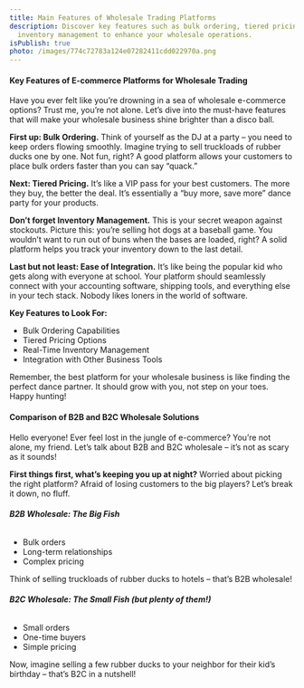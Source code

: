 ```yaml
---
title: Main Features of Wholesale Trading Platforms
description: Discover key features such as bulk ordering, tiered pricing, and
  inventory management to enhance your wholesale operations.
isPublish: true
photo: /images/774c72783a124e07282411cdd022970a.png
---
```

#### **Key Features of E-commerce Platforms for Wholesale Trading**

Have you ever felt like you’re drowning in a sea of wholesale e-commerce options?
Trust me, you’re not alone.
Let’s dive into the must-have features that will make your wholesale business shine brighter than a disco ball.

**First up: Bulk Ordering.**
Think of yourself as the DJ at a party – you need to keep orders flowing smoothly.
Imagine trying to sell truckloads of rubber ducks one by one. Not fun, right?
A good platform allows your customers to place bulk orders faster than you can say “quack.”

**Next: Tiered Pricing.**
It’s like a VIP pass for your best customers.
The more they buy, the better the deal.
It’s essentially a “buy more, save more” dance party for your products.

**Don’t forget Inventory Management.**
This is your secret weapon against stockouts.
Picture this: you’re selling hot dogs at a baseball game.
You wouldn’t want to run out of buns when the bases are loaded, right?
A solid platform helps you track your inventory down to the last detail.

**Last but not least: Ease of Integration.**
It’s like being the popular kid who gets along with everyone at school.
Your platform should seamlessly connect with your accounting software, shipping tools, and everything else in your tech stack.
Nobody likes loners in the world of software.

**Key Features to Look For:**

* Bulk Ordering Capabilities
* Tiered Pricing Options
* Real-Time Inventory Management
* Integration with Other Business Tools

Remember, the best platform for your wholesale business is like finding the perfect dance partner.
It should grow with you, not step on your toes.
Happy hunting!

#### **Comparison of B2B and B2C Wholesale Solutions**

Hello everyone! Ever feel lost in the jungle of e-commerce?
You’re not alone, my friend.
Let’s talk about B2B and B2C wholesale – it’s not as scary as it sounds!

**First things first, what’s keeping you up at night?**
Worried about picking the right platform?
Afraid of losing customers to the big players?
Let’s break it down, no fluff.

###### **B2B Wholesale: The Big Fish**

* Bulk orders
* Long-term relationships
* Complex pricing

Think of selling truckloads of rubber ducks to hotels – that’s B2B wholesale!

###### **B2C Wholesale: The Small Fish (but plenty of them!)**

* Small orders
* One-time buyers
* Simple pricing

Now, imagine selling a few rubber ducks to your neighbor for their kid’s birthday – that’s B2C in a nutshell!
